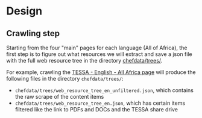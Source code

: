 
Design
======



Crawling step
-------------
Starting from the four "main" pages for each language (All of Africa), the first
step is to figure out what resources we will extract and save a json file with
the full web resource tree in the directory [chefdata/trees/](../chefdata/trees/).


For example, crawling the [TESSA - English - All Africa page](http://www.open.edu/openlearncreate/course/view.php?id=2042)
will produce the following files in the directory `chefdata/trees/`:
  - `chefdata/trees/web_resource_tree_en_unfiltered.json`, which contains the raw
    scrape of the content items
  - `chefdata/trees/web_resource_tree_en.json`, which has certain items filtered
    like the link to PDFs and DOCs and the TESSA share drive
